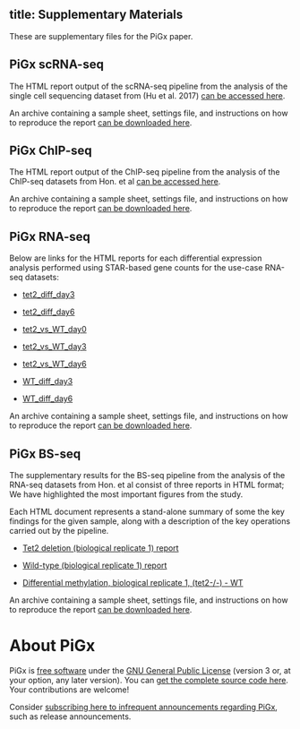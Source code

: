 title: Supplementary Materials
---

These are supplementary files for the PiGx paper.


## PiGx scRNA-seq

The HTML report output of the scRNA-seq pipeline from the analysis of
the single cell sequencing dataset from (Hu et al. 2017) [can be
accessed
here](http://bimsbstatic.mdc-berlin.de/akalin/PiGx/supplementary_material/scrnaseq/mm10.scRNA-Seq.report.html).

An archive containing a sample sheet, settings file, and instructions
on how to reproduce the report [can be downloaded
here](https://bimsbstatic.mdc-berlin.de/akalin/PiGx/supplementary_material/scrnaseq/scrnaseq-notes.tar.gz).

## PiGx ChIP-seq

The HTML report output of the ChIP-seq pipeline from the analysis of
the ChIP-seq datasets from Hon. et al [can be accessed here](http://bimsbstatic.mdc-berlin.de/akalin/PiGx/supplementary_material/chipseq/ChIP_Seq_Report.html).

An archive containing a sample sheet, settings file, and instructions
on how to reproduce the report [can be downloaded
here](https://bimsbstatic.mdc-berlin.de/akalin/PiGx/supplementary_material/chipseq/chipseq-notes.tar.gz).


## PiGx RNA-seq

Below are links for the HTML reports for each differential expression 
analysis performed using STAR-based gene counts for the use-case 
RNA-seq datasets:

- [tet2_diff_day3](http://bimsbstatic.mdc-berlin.de/akalin/PiGx/supplementary_material/rnaseq/tet2_diff_day3.html)

- [tet2_diff_day6](http://bimsbstatic.mdc-berlin.de/akalin/PiGx/supplementary_material/rnaseq/tet2_diff_day6.html)

- [tet2_vs_WT_day0](http://bimsbstatic.mdc-berlin.de/akalin/PiGx/supplementary_material/rnaseq/tet2_vs_WT_day0.html)

- [tet2_vs_WT_day3](http://bimsbstatic.mdc-berlin.de/akalin/PiGx/supplementary_material/rnaseq/tet2_vs_WT_day3.html)

- [tet2_vs_WT_day6](http://bimsbstatic.mdc-berlin.de/akalin/PiGx/supplementary_material/rnaseq/tet2_vs_WT_day6.html)

- [WT_diff_day3](http://bimsbstatic.mdc-berlin.de/akalin/PiGx/supplementary_material/rnaseq/WT_diff_day3.html)

- [WT_diff_day6](http://bimsbstatic.mdc-berlin.de/akalin/PiGx/supplementary_material/rnaseq/WT_diff_day6.html)

An archive containing a sample sheet, settings file, and instructions
on how to reproduce the report [can be downloaded
here](https://bimsbstatic.mdc-berlin.de/akalin/PiGx/supplementary_material/rnaseq/rnaseq-notes.tar.gz).


## PiGx BS-seq

The supplementary results for the BS-seq pipeline from the analysis of
the RNA-seq datasets from Hon. et al consist of three reports in HTML
format; We have highlighted the most important figures from the study.

Each HTML document represents a stand-alone summary of some the key
findings for the given sample, along with a description of the key
operations carried out by the pipeline.

- [Tet2 deletion (biological replicate 1) report](http://bimsbstatic.mdc-berlin.de/akalin/PiGx/supplementary_material/bsseq/tet2_se_bt2.sorted.deduped_mm10_final.html)

- [Wild-type (biological replicate 1) report](http://bimsbstatic.mdc-berlin.de/akalin/PiGx/supplementary_material/bsseq/WT_se_bt2.sorted.deduped_mm10_final.html)

- [Differential methylation, biological replicate 1, (tet2-/-) - WT](http://bimsbstatic.mdc-berlin.de/akalin/PiGx/supplementary_material/bsseq/diffmeth-report.0vs1.html)

An archive containing a sample sheet, settings file, and instructions
on how to reproduce the report [can be downloaded
here](https://bimsbstatic.mdc-berlin.de/akalin/PiGx/supplementary_material/bsseq/bsseq-notes.tar.gz).


# About PiGx

PiGx is [free
software](https://www.fsf.org/about/what-is-free-software) under the
[GNU General Public License](https://www.gnu.org/licenses/gpl.html)
(version 3 or, at your option, any later version).  You can [get the
complete source code here](https://github.com/BIMSBbioinfo/pigx).
Your contributions are welcome!

Consider [subscribing here to infrequent announcements regarding
PiGx](https://groups.google.com/forum/#!forum/pigx-announcements/join),
such as release announcements.

